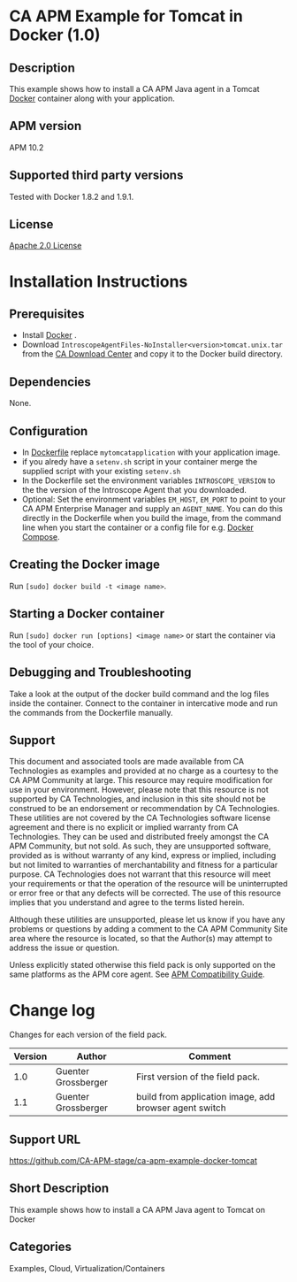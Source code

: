 # CA APM Example for Tomcat in Docker (1.0)

## Description
This example shows how to install a CA APM Java agent in a Tomcat [Docker](http://www.docker.com/) container along with your application.

## APM version
APM 10.2

## Supported third party versions
Tested with Docker 1.8.2 and 1.9.1.

## License
[Apache 2.0 License](LICENSE)


# Installation Instructions

## Prerequisites
* Install [Docker](http://www.docker.com/) .
* Download ``IntroscopeAgentFiles-NoInstaller<version>tomcat.unix.tar`` from the [CA Download Center](http://support.ca.com) and copy it to the Docker build directory.

## Dependencies
None.

## Configuration
* In [Dockerfile](Dockerfile) replace ``mytomcatapplication`` with your application image.
* if you alredy have a `setenv.sh` script in your container merge the supplied script with your existing `setenv.sh`
* In the Dockerfile set the environment variables ``INTROSCOPE_VERSION`` to the the version of the Introscope Agent that you downloaded.
* Optional: Set the environment variables ``EM_HOST``, ``EM_PORT`` to point to your CA APM Enterprise Manager and supply an ``AGENT_NAME``. You can do this directly in the Dockerfile when you build the image, from the command line when you start the container or a config file for e.g. [Docker Compose](http://www.docker.com/products/docker-compose).

## Creating the Docker image
Run ``[sudo] docker build -t <image name>``.

## Starting a Docker container
Run ``[sudo] docker run [options] <image name>`` or start the container via the tool of your choice.

## Debugging and Troubleshooting
Take a look at the output of the docker build command and the log files inside the container. Connect to the container in intercative mode and run the commands from the Dockerfile manually.

## Support
This document and associated tools are made available from CA Technologies as examples and provided at no charge as a courtesy to the CA APM Community at large. This resource may require modification for use in your environment. However, please note that this resource is not supported by CA Technologies, and inclusion in this site should not be construed to be an endorsement or recommendation by CA Technologies. These utilities are not covered by the CA Technologies software license agreement and there is no explicit or implied warranty from CA Technologies. They can be used and distributed freely amongst the CA APM Community, but not sold. As such, they are unsupported software, provided as is without warranty of any kind, express or implied, including but not limited to warranties of merchantability and fitness for a particular purpose. CA Technologies does not warrant that this resource will meet your requirements or that the operation of the resource will be uninterrupted or error free or that any defects will be corrected. The use of this resource implies that you understand and agree to the terms listed herein.

Although these utilities are unsupported, please let us know if you have any problems or questions by adding a comment to the CA APM Community Site area where the resource is located, so that the Author(s) may attempt to address the issue or question.

Unless explicitly stated otherwise this field pack is only supported on the same platforms as the APM core agent. See [APM Compatibility Guide](http://www.ca.com/us/support/ca-support-online/product-content/status/compatibility-matrix/application-performance-management-compatibility-guide.aspx).


# Change log
Changes for each version of the field pack.

Version | Author | Comment
--------|--------|--------
1.0 | Guenter Grossberger | First version of the field pack.
1.1 | Guenter Grossberger | build from application image, add browser agent switch

## Support URL
https://github.com/CA-APM-stage/ca-apm-example-docker-tomcat

## Short Description
This example shows how to install a CA APM Java agent to Tomcat on Docker

## Categories
Examples, Cloud, Virtualization/Containers
